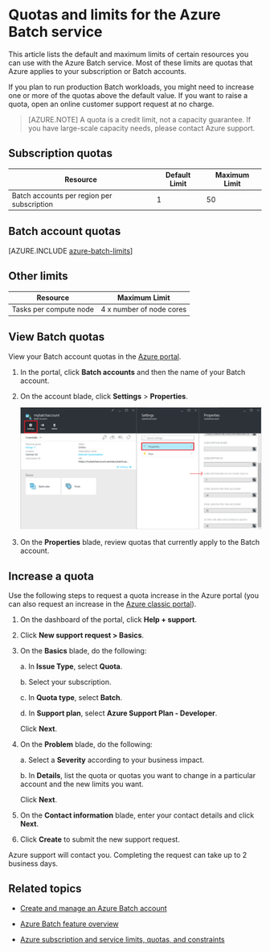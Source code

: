 <properties
	pageTitle="Batch service quotas and limits | Microsoft Azure"
	description="Learn about quotas, limits, and constraints for using the Azure Batch service"
	services="batch"
	documentationCenter=""
	authors="dlepow"
	manager="timlt"
	editor=""/>

<tags
	ms.service="batch"
	ms.workload="big-compute"
	ms.tgt_pltfrm="na"
	ms.devlang="na"
	ms.topic="article"
	ms.date="01/26/2016"
	ms.author="danlep"/>



# Quotas and limits for the Azure Batch service

This article lists the default and maximum limits of certain resources you can use with the Azure Batch service. Most of these limits are quotas that Azure applies to your subscription or Batch accounts.

If you plan to run production Batch workloads, you might need to increase one or more of the quotas above the default value. If you want to raise a quota, open an online customer support request at no charge.

>[AZURE.NOTE] A quota is a credit limit, not a capacity guarantee. If you have large-scale capacity needs, please contact Azure support.

## Subscription quotas
Resource|Default Limit|Maximum Limit
---|---|---
Batch accounts per region per subscription|1|50

## Batch account quotas
[AZURE.INCLUDE [azure-batch-limits](../../includes/azure-batch-limits.md)]

## Other limits
Resource|Maximum Limit
---|---
Tasks per compute node|4 x number of node cores

## View Batch quotas

View your Batch account quotas in the [Azure portal](https://portal.azure.com).

1. In the portal, click **Batch accounts** and then the name of your Batch account.

2. On the account blade, click **Settings** > **Properties**.

	![Batch account quotas][account_quotas]

3. On the **Properties** blade, review quotas that currently apply to the Batch account.

## Increase a quota

Use the following steps to request a quota increase in the Azure portal (you can also request an increase in the [Azure classic portal](https://azure.microsoft.com/blog/2014/06/04/azure-limits-quotas-increase-requests/)).

1. On the dashboard of the portal, click **Help + support**.

2. Click **New support request > Basics**.

3. On the **Basics** blade, do the following:

	a. In **Issue Type**, select **Quota**.

	b. Select your subscription.

	c. In **Quota type**, select **Batch**.

	d. In **Support plan**, select **Azure Support Plan - Developer**.

	Click **Next**.

4. On the **Problem** blade, do the following:

	a. Select a **Severity** according to your business impact.

	b. In **Details**, list the quota or quotas you want to change in a particular account and the new limits you want.

	Click **Next**.

5. On the **Contact information** blade, enter your contact details and click **Next**.

6. Click **Create** to submit the new support request.

Azure support will contact you. Completing the request can take up to 2 business days.

## Related topics

* [Create and manage an Azure Batch account](batch-account-create-portal.md)

* [Azure Batch feature overview](batch-api-basics.md)

* [Azure subscription and service limits, quotas, and constraints](../azure-subscription-service-limits.md)

[account_quotas]: ./media/batch-quota-limit/accountquota_portal.PNG
